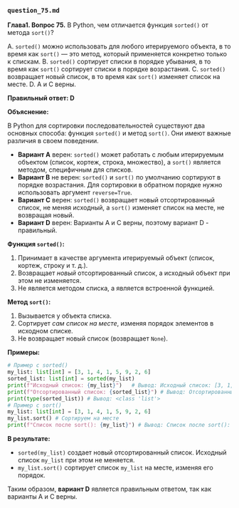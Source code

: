 ### `question_75.md`

**Глава1. Вопрос 75.** В Python, чем отличается функция `sorted()` от метода `sort()`?

A.  `sorted()` можно использовать для любого итерируемого объекта, в то время как `sort()` — это метод, который применяется конкретно только к спискам.
B. `sorted()` сортирует списки в порядке убывания, в то время как `sort()` сортирует списки в порядке возрастания.
C.  `sorted()` возвращает новый список, в то время как `sort()` изменяет список на месте.
D.  A и C верны.

**Правильный ответ: D**

**Объяснение:**

В Python для сортировки последовательностей существуют два основных способа: функция `sorted()` и метод `sort()`. Они имеют важные различия в своем поведении.

*   **Вариант A** верен: `sorted()` может работать с любым итерируемым объектом (список, кортеж, строка, множество), а `sort()` является методом, специфичным для списков.
*   **Вариант B** не верен: `sorted()` и `sort()` по умолчанию сортируют в порядке возрастания. Для сортировки в обратном порядке нужно использовать аргумент `reverse=True`.
*   **Вариант C** верен: `sorted()` возвращает новый отсортированный список, не меняя исходный, а `sort()` изменяет список на месте, не возвращая новый.
*   **Вариант D** верен: Варианты A и C верны, поэтому вариант D - правильный.

**Функция `sorted()`:**

1.  Принимает в качестве аргумента итерируемый объект (список, кортеж, строку и т. д.).
2.  Возвращает *новый* отсортированный список, а исходный объект при этом не изменяется.
3.  Не является методом списка, а является встроенной функцией.

**Метод `sort()`:**

1.  Вызывается у объекта списка.
2.  Сортирует *сам список на месте*, изменяя порядок элементов в исходном списке.
3.   Не возвращает новый список (возвращает `None`).

**Примеры:**

```python
# Пример с sorted()
my_list: list[int] = [3, 1, 4, 1, 5, 9, 2, 6]
sorted_list: list[int] = sorted(my_list)
print(f"Исходный список: {my_list}")   # Вывод: Исходный список: [3, 1, 4, 1, 5, 9, 2, 6]
print(f"Отсортированный список: {sorted_list}") # Вывод: Отсортированный список: [1, 1, 2, 3, 4, 5, 6, 9]
print(type(sorted_list)) # Вывод: <class 'list'>
# Пример с sort()
my_list: list[int] = [3, 1, 4, 1, 5, 9, 2, 6]
my_list.sort() # Сортируем на месте
print(f"Список после sort(): {my_list}") # Вывод: Список после sort(): [1, 1, 2, 3, 4, 5, 6, 9]
```

**В результате:**

*   `sorted(my_list)` создает новый отсортированный список. Исходный список `my_list` при этом не меняется.
*   `my_list.sort()` сортирует список `my_list` на месте, изменяя его порядок.

Таким образом, **вариант D** является правильным ответом, так как варианты A и C верны.
